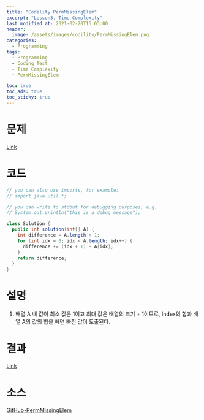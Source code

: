 ```yaml
---
title: "Codility PermMissingElem"
excerpt: "Lesson3. Time Complexity"
last_modified_at: 2021-02-20T15:03:00
header:
  image: /assets/images/codility/PermMissingElem.png
categories:
  - Programming
tags:
  - Programming
  - Coding Test
  - Time Complexity
  - PermMissingElem

toc: true
toc_ads: true
toc_sticky: true
---
```

# 문제
[Link](https://app.codility.com/programmers/lessons/3-time_complexity/perm_missing_elem/)

# 코드
```java
// you can also use imports, for example:
// import java.util.*;

// you can write to stdout for debugging purposes, e.g.
// System.out.println("this is a debug message");

class Solution {
  public int solution(int[] A) {
    int difference = A.length + 1;
    for (int idx = 0; idx < A.length; idx++) {
      difference += (idx + 1) - A[idx];
    }
    return difference;
  }
}
```

# 설명
1. 배열 A 내 값이 최소 값은 1이고 최대 값은 배열의 크기 + 1이므로, Index의 합과 배열 A의 값의 합을 빼면 빠진 값이 도출된다.

# 결과
[Link](https://app.codility.com/demo/results/trainingMBK8M8-JET/)

# 소스
[GitHub-PermMissingElem](https://github.com/GracefulSoul/Sample/blob/master/src/main/java/gracefulsoul/codility/lesson03/PermMissingElem.java)